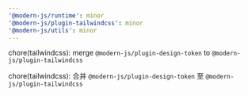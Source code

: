 ```yaml
---
'@modern-js/runtime': minor
'@modern-js/plugin-tailwindcss': minor
'@modern-js/utils': minor
---
```


chore(tailwindcss): merge `@modern-js/plugin-design-token` to `@modern-js/plugin-tailwindcss`

chore(tailwindcss): 合并 `@modern-js/plugin-design-token` 至 `@modern-js/plugin-tailwindcss`
